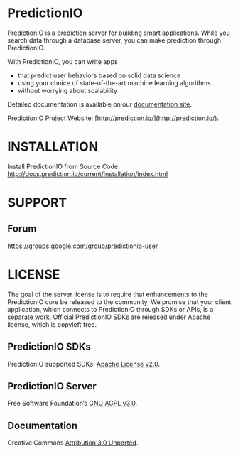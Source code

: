 PredictionIO
============

PredictionIO is a prediction server for building smart applications. While
you search data through a database server, you can make prediction through
PredictionIO.

With PredictionIO, you can write apps
* that predict user behaviors based on solid data science
* using your choice of state-of-the-art machine learning algorithms
* without worrying about scalability

Detailed documentation is available on our
[documentation site](http://docs.prediction.io).

PredictionIO Project Website: [http://prediction.io/](http://prediction.io/).


INSTALLATION
============

Install PredictionIO from Source Code:
http://docs.prediction.io/current/installation/index.html


SUPPORT
=======

Forum
-----

https://groups.google.com/group/predictionio-user


LICENSE
=======

The goal of the server license is to require that enhancements to the
PredictionIO core be released to the community. We promise that your client
application, which connects to PredictionIO through SDKs or APIs, is a separate
work. Official PredictionIO SDKs are released under Apache license, which is
copyleft free.

PredictionIO SDKs
-----------------

PredictionIO supported SDKs:
[Apache License v2.0](http://www.apache.org/licenses/LICENSE-2.0).

PredictionIO Server
-------------------

Free Software Foundation’s
[GNU AGPL v3.0](http://www.gnu.org/licenses/agpl-3.0.html).

Documentation
-------------

Creative Commons
[Attribution 3.0 Unported](http://creativecommons.org/licenses/by/3.0/).
